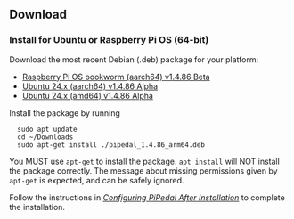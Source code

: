 ## Download

### Install for Ubuntu or Raspberry Pi OS (64-bit)

Download the most recent Debian (.deb) package for your platform:

- [Raspberry Pi OS bookworm (aarch64) v1.4.86 Beta](https://github.com/rerdavies/pipedal/releases/download/v1.4.86/pipedal_1.4.86_arm64.deb)
- [Ubuntu 24.x (aarch64) v1.4.86 Alpha](https://github.com/rerdavies/pipedal/releases/download/v1.4.86/pipedal_1.4.86_arm64.deb)
- [Ubuntu 24.x (amd64) v1.4.86 Alpha](https://github.com/rerdavies/pipedal/releases/download/v1.4.86/pipedal_1.4.86_amd64.deb)


Install the package by running 

```
  sudo apt update
  cd ~/Downloads  
  sudo apt-get install ./pipedal_1.4.86_arm64.deb
```
You MUST use `apt-get` to install the package. `apt install` will NOT install the package correctly. The message about missing permissions given by `apt-get` is
expected, and can be safely ignored.

Follow the instructions in [_Configuring PiPedal After Installation_](https://rerdavies.github.io/pipedal/Configuring.html) to complete the installation.
